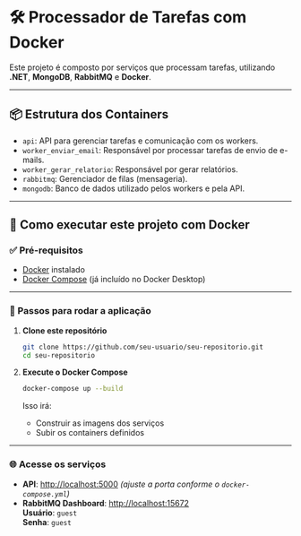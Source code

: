 # 🛠️ Processador de Tarefas com Docker

Este projeto é composto por serviços que processam tarefas, utilizando **.NET**, **MongoDB**, **RabbitMQ** e **Docker**.

---

## 📦 Estrutura dos Containers

- `api`: API para gerenciar tarefas e comunicação com os workers.
- `worker_enviar_email`: Responsável por processar tarefas de envio de e-mails.
- `worker_gerar_relatorio`: Responsável por gerar relatórios.
- `rabbitmq`: Gerenciador de filas (mensageria).
- `mongodb`: Banco de dados utilizado pelos workers e pela API.

---

## 🚀 Como executar este projeto com Docker

### ✅ Pré-requisitos

- [Docker](https://www.docker.com/get-started) instalado
- [Docker Compose](https://docs.docker.com/compose/install/) (já incluído no Docker Desktop)

---

### 🔧 Passos para rodar a aplicação

1. **Clone este repositório**
   ```bash
   git clone https://github.com/seu-usuario/seu-repositorio.git
   cd seu-repositorio
   ```

2. **Execute o Docker Compose**

   ```bash
   docker-compose up --build
   ```

   Isso irá:

   - Construir as imagens dos serviços  
   - Subir os containers definidos  

---

### 🌐 Acesse os serviços

  - **API**: [http://localhost:5000](http://localhost:8080/swagger/index.html) *(ajuste a porta conforme o `docker-compose.yml`)*
  - **RabbitMQ Dashboard**: [http://localhost:15672](http://localhost:15672)  
     **Usuário**: `guest`  
     **Senha**: `guest`
